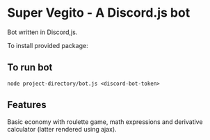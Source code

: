 # Super Vegito - A Discord.js bot

Bot written in Discord,js.

To install provided package:


## To run bot

```
node project-directory/bot.js <discord-bot-token>
```

## Features 

Basic economy with roulette game, math expressions and derivative calculator (latter rendered using ajax).
